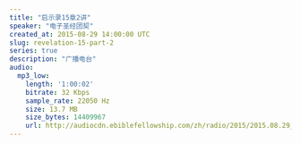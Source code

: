 ```yaml
---
title: "启示录15章2讲"
speaker: "电子圣经团契"
created_at: 2015-08-29 14:00:00 UTC
slug: revelation-15-part-2
series: true
description: "广播电台"
audio:
  mp3_low:
    length: '1:00:02'
    bitrate: 32 Kbps
    sample_rate: 22050 Hz
    size: 13.7 MB
    size_bytes: 14409967
    url: http://audiocdn.ebiblefellowship.com/zh/radio/2015/2015.08.29_EBF_-_Revelation_15_Part_2.mp3
---
```

